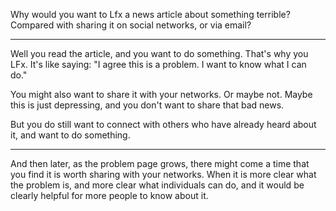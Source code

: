 Why would you want to Lfx a news article about something terrible? Compared with sharing it on social networks, or via email?


-------


Well you read the article, and you want to do something. That's why you LFx. It's like saying: "I agree this is a problem. I want to know what I can do."

You might also want to share it with your networks. Or maybe not. Maybe this is just depressing, and you don't want to share that bad news.

But you do still want to connect with others who have already heard about it, and want to do something.


-------

And then later, as the problem page grows, there might come a time that you find it is worth sharing with your networks. When it is more clear what the problem is, and more clear what individuals can do, and it would be clearly helpful for more people to know about it.

